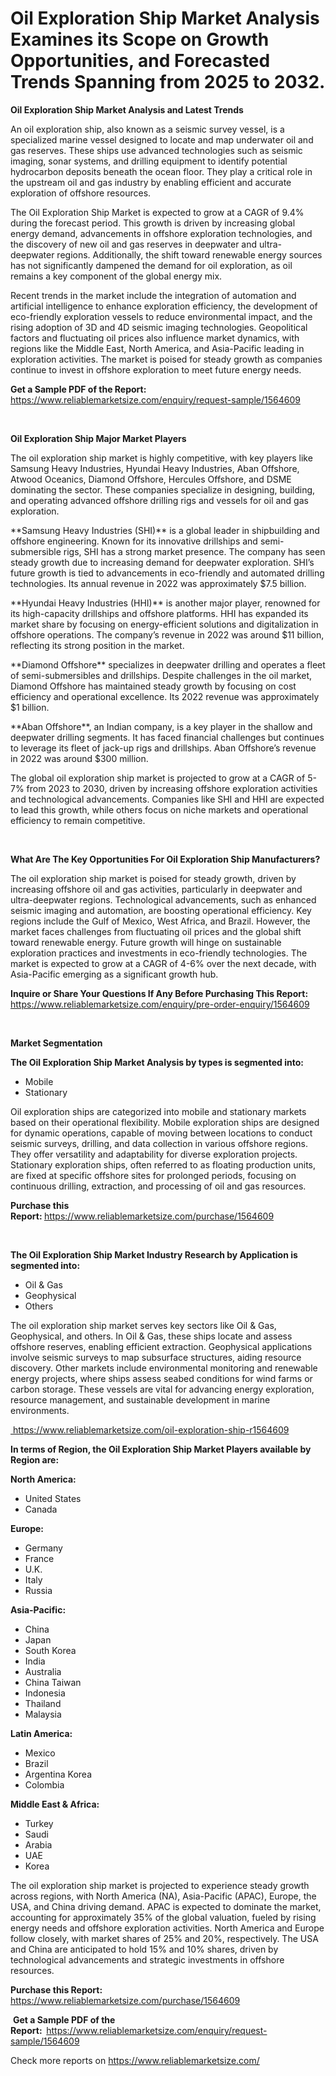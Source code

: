 <p><h1>Oil Exploration Ship Market Analysis Examines its Scope on Growth Opportunities, and Forecasted Trends Spanning from 2025 to 2032.</h1></p><p><strong>Oil Exploration Ship Market Analysis and Latest Trends</strong></p>
<p><p>An oil exploration ship, also known as a seismic survey vessel, is a specialized marine vessel designed to locate and map underwater oil and gas reserves. These ships use advanced technologies such as seismic imaging, sonar systems, and drilling equipment to identify potential hydrocarbon deposits beneath the ocean floor. They play a critical role in the upstream oil and gas industry by enabling efficient and accurate exploration of offshore resources.</p><p>The Oil Exploration Ship Market is expected to grow at a CAGR of 9.4% during the forecast period. This growth is driven by increasing global energy demand, advancements in offshore exploration technologies, and the discovery of new oil and gas reserves in deepwater and ultra-deepwater regions. Additionally, the shift toward renewable energy sources has not significantly dampened the demand for oil exploration, as oil remains a key component of the global energy mix.</p><p>Recent trends in the market include the integration of automation and artificial intelligence to enhance exploration efficiency, the development of eco-friendly exploration vessels to reduce environmental impact, and the rising adoption of 3D and 4D seismic imaging technologies. Geopolitical factors and fluctuating oil prices also influence market dynamics, with regions like the Middle East, North America, and Asia-Pacific leading in exploration activities. The market is poised for steady growth as companies continue to invest in offshore exploration to meet future energy needs.</p></p>
<p><strong>Get a Sample PDF of the Report:&nbsp;</strong> <a href="https://www.reliablemarketsize.com/enquiry/request-sample/1564609?utm_campaign=1901&utm_medium=2&utm_source=Github&utm_content=ia&utm_term=21012025&utm_id=oil-exploration-ship">https://www.reliablemarketsize.com/enquiry/request-sample/1564609</a></p>
<p>&nbsp;</p>
<p><strong>Oil Exploration Ship Major Market Players</strong></p>
<p><p>The oil exploration ship market is highly competitive, with key players like Samsung Heavy Industries, Hyundai Heavy Industries, Aban Offshore, Atwood Oceanics, Diamond Offshore, Hercules Offshore, and DSME dominating the sector. These companies specialize in designing, building, and operating advanced offshore drilling rigs and vessels for oil and gas exploration.</p><p>**Samsung Heavy Industries (SHI)** is a global leader in shipbuilding and offshore engineering. Known for its innovative drillships and semi-submersible rigs, SHI has a strong market presence. The company has seen steady growth due to increasing demand for deepwater exploration. SHI’s future growth is tied to advancements in eco-friendly and automated drilling technologies. Its annual revenue in 2022 was approximately $7.5 billion.</p><p>**Hyundai Heavy Industries (HHI)** is another major player, renowned for its high-capacity drillships and offshore platforms. HHI has expanded its market share by focusing on energy-efficient solutions and digitalization in offshore operations. The company’s revenue in 2022 was around $11 billion, reflecting its strong position in the market.</p><p>**Diamond Offshore** specializes in deepwater drilling and operates a fleet of semi-submersibles and drillships. Despite challenges in the oil market, Diamond Offshore has maintained steady growth by focusing on cost efficiency and operational excellence. Its 2022 revenue was approximately $1 billion.</p><p>**Aban Offshore**, an Indian company, is a key player in the shallow and deepwater drilling segments. It has faced financial challenges but continues to leverage its fleet of jack-up rigs and drillships. Aban Offshore’s revenue in 2022 was around $300 million.</p><p>The global oil exploration ship market is projected to grow at a CAGR of 5-7% from 2023 to 2030, driven by increasing offshore exploration activities and technological advancements. Companies like SHI and HHI are expected to lead this growth, while others focus on niche markets and operational efficiency to remain competitive.</p></p>
<p>&nbsp;</p>
<p><strong>What Are The Key Opportunities For Oil Exploration Ship Manufacturers?</strong></p>
<p><p>The oil exploration ship market is poised for steady growth, driven by increasing offshore oil and gas activities, particularly in deepwater and ultra-deepwater regions. Technological advancements, such as enhanced seismic imaging and automation, are boosting operational efficiency. Key regions include the Gulf of Mexico, West Africa, and Brazil. However, the market faces challenges from fluctuating oil prices and the global shift toward renewable energy. Future growth will hinge on sustainable exploration practices and investments in eco-friendly technologies. The market is expected to grow at a CAGR of 4-6% over the next decade, with Asia-Pacific emerging as a significant growth hub.</p></p>
<p><strong>Inquire or Share Your Questions If Any Before Purchasing This Report:</strong> <a href="https://www.reliablemarketsize.com/enquiry/pre-order-enquiry/1564609?utm_campaign=1901&utm_medium=2&utm_source=Github&utm_content=ia&utm_term=21012025&utm_id=oil-exploration-ship">https://www.reliablemarketsize.com/enquiry/pre-order-enquiry/1564609</a></p>
<p>&nbsp;</p>
<p><strong>Market Segmentation</strong></p>
<p><strong>The Oil Exploration Ship Market Analysis by types is segmented into:</strong></p>
<p><ul><li>Mobile</li><li>Stationary</li></ul></p>
<p><p>Oil exploration ships are categorized into mobile and stationary markets based on their operational flexibility. Mobile exploration ships are designed for dynamic operations, capable of moving between locations to conduct seismic surveys, drilling, and data collection in various offshore regions. They offer versatility and adaptability for diverse exploration projects. Stationary exploration ships, often referred to as floating production units, are fixed at specific offshore sites for prolonged periods, focusing on continuous drilling, extraction, and processing of oil and gas resources.</p></p>
<p><strong>Purchase this Report:&nbsp;</strong><a href="https://www.reliablemarketsize.com/purchase/1564609?utm_campaign=1901&utm_medium=2&utm_source=Github&utm_content=ia&utm_term=21012025&utm_id=oil-exploration-ship">https://www.reliablemarketsize.com/purchase/1564609</a></p>
<p>&nbsp;</p>
<p><strong>The Oil Exploration Ship Market Industry Research by Application is segmented into:</strong></p>
<p><ul><li>Oil & Gas</li><li>Geophysical</li><li>Others</li></ul></p>
<p><p>The oil exploration ship market serves key sectors like Oil & Gas, Geophysical, and others. In Oil & Gas, these ships locate and assess offshore reserves, enabling efficient extraction. Geophysical applications involve seismic surveys to map subsurface structures, aiding resource discovery. Other markets include environmental monitoring and renewable energy projects, where ships assess seabed conditions for wind farms or carbon storage. These vessels are vital for advancing energy exploration, resource management, and sustainable development in marine environments.</p></p>
<p><a href="https://www.reliablemarketsize.com/oil-exploration-ship-r1564609?utm_campaign=1901&utm_medium=2&utm_source=Github&utm_content=ia&utm_term=21012025&utm_id=oil-exploration-ship">&nbsp;https://www.reliablemarketsize.com/oil-exploration-ship-r1564609</a></p>
<p><strong>In terms of Region, the Oil Exploration Ship Market Players available by Region are:</strong></p>
<p>
    <p> <strong> North America: </strong>
        <ul>
            <li>United States</li>
            <li>Canada</li>
        </ul>
        </p> 
    <p> <strong> Europe: </strong>
        <ul>
            <li>Germany</li>
            <li>France</li>
            <li>U.K.</li>
            <li>Italy</li>
            <li>Russia</li>
        </ul>
        </p> 
    <p> <strong> Asia-Pacific: </strong>
        <ul>
            <li>China</li>
            <li>Japan</li>
            <li>South Korea</li>
            <li>India</li>
            <li>Australia</li>
            <li>China Taiwan</li>
            <li>Indonesia</li>
            <li>Thailand</li>
            <li>Malaysia</li>
        </ul>
        </p> 
    <p> <strong> Latin America: </strong>
        <ul>
            <li>Mexico</li>
            <li>Brazil</li>
            <li>Argentina Korea</li>
            <li>Colombia</li>
        </ul>
        </p> 
    <p> <strong> Middle East & Africa: </strong>
        <ul>
            <li>Turkey</li>
            <li>Saudi</li>
            <li>Arabia</li>
            <li>UAE</li>
            <li>Korea</li>
        </ul>
    </p>
    </p>
<p><p>The oil exploration ship market is projected to experience steady growth across regions, with North America (NA), Asia-Pacific (APAC), Europe, the USA, and China driving demand. APAC is expected to dominate the market, accounting for approximately 35% of the global valuation, fueled by rising energy needs and offshore exploration activities. North America and Europe follow closely, with market shares of 25% and 20%, respectively. The USA and China are anticipated to hold 15% and 10% shares, driven by technological advancements and strategic investments in offshore resources.</p></p>
<p><strong>Purchase this Report: </strong><a href="https://www.reliablemarketsize.com/purchase/1564609?utm_campaign=1901&utm_medium=2&utm_source=Github&utm_content=ia&utm_term=21012025&utm_id=oil-exploration-ship">https://www.reliablemarketsize.com/purchase/1564609</a></p>
<p>&nbsp;<strong>Get a Sample PDF of the Report:&nbsp;&nbsp;</strong><a href="https://www.reliablemarketsize.com/enquiry/request-sample/1564609?utm_campaign=1901&utm_medium=2&utm_source=Github&utm_content=ia&utm_term=21012025&utm_id=oil-exploration-ship">https://www.reliablemarketsize.com/enquiry/request-sample/1564609</a></p>
<p><strong></strong></p>
<p>Check more reports on <a href="https://www.reliablemarketsize.com/?utm_campaign=1901&utm_medium=2&utm_source=Github&utm_content=ia&utm_term=21012025&utm_id=oil-exploration-ship">https://www.reliablemarketsize.com/</a></p>